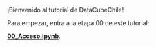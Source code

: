 ¡Bienvenido al tutorial de DataCubeChile!

Para empezar, entra a la etapa 00 de este tutorial:

[**00_Acceso.ipynb**](https://github.com/Data-Observatory/DataCubeTrainingBasic/blob/main/SAMSARA/00_Acceso.ipynb). 


